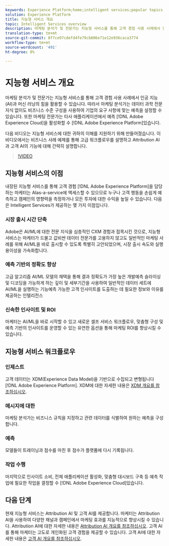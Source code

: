 ```yaml
---
keywords: Experience Platform;home;intelligent services;popular topics;intelligent service;Intelligent service
solution: Experience Platform
title: 지능형 서비스 개요
topic: Intelligent Services overview
description: 마케팅 분석가 및 전문가는 지능형 서비스를 통해 고객 경험 사용 사례에서 인공 지능(AI)과 머신 러닝의 힘을 활용할 수 있습니다. 따라서 마케팅 분석가는 데이터 과학 전문 지식 없이도 비즈니스 수준 구성을 사용하여 기업의 요구 사항에 맞는 예측을 설정할 수 있습니다. 또한 마케팅 전문가는 Adobe Experience Cloud, Adobe Experience Platform 및 타사 애플리케이션에서 예측을 활성화할 수 있습니다.
translation-type: tm+mt
source-git-commit: 8f7ce97cdefd4fe79cb806e71e12e936caca3774
workflow-type: tm+mt
source-wordcount: '491'
ht-degree: 0%

---
```



# 지능형 서비스 개요

마케팅 분석가 및 전문가는 지능형 서비스를 통해 고객 경험 사용 사례에서 인공 지능(AI)과 머신 러닝의 힘을 활용할 수 있습니다. 따라서 마케팅 분석가는 데이터 과학 전문 지식 없이도 비즈니스 수준 구성을 사용하여 기업의 요구 사항에 맞는 예측을 설정할 수 있습니다. 또한 마케팅 전문가는 타사 애플리케이션에서 예측 [!DNL Adobe Experience Cloud]을 활성화할 수 [!DNL Adobe Experience Platform]있습니다.

다음 비디오는 지능형 서비스에 대한 귀하의 이해를 지원하기 위해 만들어졌습니다. 이 비디오에서는 비즈니스 사례 예제를 통해 고급 워크플로우를 설명하고 Attribution AI과 고객 AI의 기능에 대해 간략히 설명합니다.

>[!VIDEO](https://video.tv.adobe.com/v/32654?learn=on&quality=12)

## 지능형 서비스의 이점

내장된 지능형 서비스를 통해 고객 경험 [!DNL Adobe Experience Platform]을 담당하는 마케터는 AIas-a-service에 액세스할 수 있으므로 누구나 고객 행동을 손쉽게 예측하고 캠페인의 영향력을 측정하거나 모든 투자에 대한 수익을 높일 수 있습니다. 다음은 Intelligent Services가 제공하는 몇 가지 이점입니다.

### 시장 출시 시간 단축

Adobe은 AI/ML에 대한 전문 지식을 심층적인 CXM 경험과 접목시킨 것으로, 지능형 서비스는 마케터가 드물고 값비싼 데이터 전문가를 고용하지 않고도 일반적인 마케팅 사례를 위해 AI/ML을 바로 출시할 수 있도록 특별히 고안되었으며, 시장 출시 속도와 실행 용이성을 가속화합니다.

### 예측 기반의 정확도 향상

고급 알고리즘 AI/ML 모델의 채택을 통해 결과 정확도가 가장 높은 개발예측 슬라이싱 및 디코딩을 가능하게 하는 깊이 및 세부기간을 사용하여 일반적인 데이터 세트에 AI/ML을 실행하는 기능예측 가능한 고객 인사이트를 도출하는 데 필요한 정보와 이유를 제공하는 인텔리전스

### 신속한 인사이트 및 ROI

마케터는 AI/ML을 바로 시작할 수 있고 새로운 셀프 서비스 워크플로우, 맞춤형 구성 및 예측 기반의 인사이트를 운영할 수 있는 유연한 옵션을 통해 마케팅 ROI를 향상시킬 수 있습니다.

## 지능형 서비스 워크플로우

### 인제스트

고객 데이터는 XDM(Experience Data Model)을 기반으로 수집되고 변형됩니다 [!DNL Adobe Experience Platform]. XDM에 대한 자세한 내용은 [XDM 개요를 참조하십시오](../xdm/home.md).

### 메시지에 대한

마케팅 분석가는 비즈니스 규칙을 지정하고 관련 데이터를 식별하여 원하는 예측을 구성합니다.

### 예측

모델들이 트레이닝과 점수를 마친 후 점수가 플랫폼에 다시 기록됩니다.

### 작업 수행

마지막으로 인사이트 소비, 전체 애플리케이션 활성화, 맞춤형 대시보드 구축 등 예측 작업에 필요한 작업을 결정할 수 [!DNL Adobe Experience Cloud]있습니다.

## 다음 단계

현재 지능형 서비스는 Attribution AI 및 고객 AI를 제공합니다. 마케터는 Attribution AI을 사용하여 다양한 채널과 캠페인에서 마케팅 효과를 지능적으로 향상시킬 수 있습니다. Attribution AI에 대한 자세한 내용은 [Attribution AI 개요를 참조하십시오](./attribution-ai/overview.md). 고객 AI를 통해 마케터는 고도로 개인화된 고객 경험을 제공할 수 있습니다. 고객 AI에 대한 자세한 내용은 [고객 AI 개요를 참조하십시오](./customer-ai/overview.md).